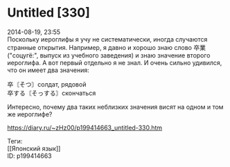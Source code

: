 Untitled [330]
===============

   
 2014-08-19, 23:55   
  Поскольку иероглифы я учу не систематически, иногда случаются странные открытия. Например, я давно и хорошо знаю слово 卒業 ("соцугё:", выпуск из учебного заведения) и знаю значение второго иероглифа. А вот первый отдельно я не знал. И очень сильно удивился, что он имеет два значения:   
   
 卒〘そつ〙солдат, рядовой   
 卒する〘そっする〙скончаться   
   
 Интересно, почему два таких неблизких значения висят на одном и том же иероглифе?   
    
 <https://diary.ru/~zHz00/p199414663_untitled-330.htm>   
   
 Теги:   
 [[Японский язык]]   
 ID: p199414663